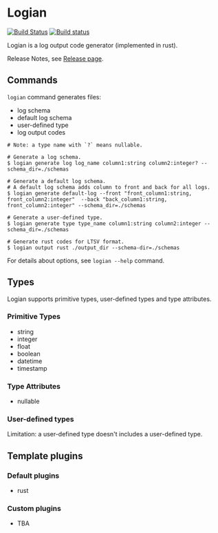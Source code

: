 # Logian

[![Build Status](https://travis-ci.org/naokirin/logian.svg?branch=master)](https://travis-ci.org/naokirin/logian) [![Build status](https://ci.appveyor.com/api/projects/status/aspww5vy8oyb5vo9/branch/master?svg=true)](https://ci.appveyor.com/project/naokirin/logian/branch/master)

Logian is a log output code generator (implemented in rust).  

Release Notes, see [Release page](https://github.com/naokirin/logian/releases).

## Commands

`logian` command generates files:

* log schema
* default log schema
* user-defined type
* log output codes

```
# Note: a type name with `?` means nullable.

# Generate a log schema.
$ logian generate log log_name column1:string column2:integer? --schema_dir=./schemas

# Generate a default log schema.
# A default log schema adds column to front and back for all logs.
$ logian generate default-log --front "front_column1:string, front_column2:integer"  --back "back_column1:string, front_column2:integer" --schema_dir=./schemas

# Generate a user-defined type.
$ logian generate type type_name column1:string column2:integer --schema_dir=./schemas

# Generate rust codes for LTSV format.
$ logian output rust ./output_dir --schema-dir=./schemas
```

For details about options, see `logian --help` command.

## Types

Logian supports primitive types, user-defined types and type attributes.

### Primitive Types

* string
* integer
* float
* boolean
* datetime
* timestamp

### Type Attributes

* nullable

### User-defined types

Limitation: a user-defined type doesn't includes a user-defined type.

## Template plugins

### Default plugins

* rust

### Custom plugins

* TBA

